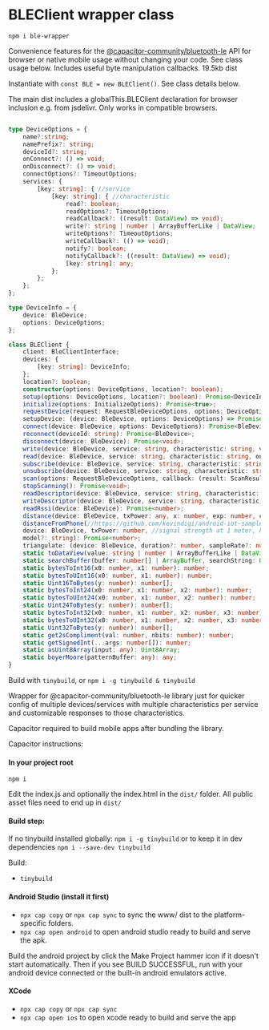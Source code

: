 
# BLEClient wrapper class

`npm i ble-wrapper`

Convenience features for the [@capacitor-community/bluetooth-le](https://github.com/capacitor-community/bluetooth-le) API for browser or native mobile usage without changing your code. See class usage below. Includes useful byte manipulation callbacks. 19.5kb dist

Instantiate with `const BLE = new BLEClient()`. See class details below.

The main dist includes a globalThis.BLEClient declaration for browser inclusion e.g. from jsdelivr. Only works in compatible browsers.

```ts

type DeviceOptions = {
    name?:string;
    namePrefix?: string;
    deviceId?: string;
    onConnect?: () => void;
    onDisconnect?: () => void;
    connectOptions?: TimeoutOptions;
    services: {
        [key: string]: { //service
            [key: string]: { //characteristic
                read?: boolean;
                readOptions?: TimeoutOptions;
                readCallback?: ((result: DataView) => void);
                write?: string | number | ArrayBufferLike | DataView;
                writeOptions?: TimeoutOptions;
                writeCallback?: (() => void);
                notify?: boolean;
                notifyCallback?: ((result: DataView) => void);
                [key: string]: any;
            };
        };
    };
};

type DeviceInfo = {
    device: BleDevice;
    options: DeviceOptions;
};

class BLEClient {
    client: BleClientInterface;
    devices: {
        [key: string]: DeviceInfo;
    };
    location?: boolean;
    constructor(options: DeviceOptions, location?: boolean);
    setup(options: DeviceOptions, location?: boolean): Promise<DeviceInfo>;
    initialize(options: InitializeOptions): Promise<true>;
    requestDevice(request: RequestBleDeviceOptions, options: DeviceOptions): Promise<BleDevice>;
    setupDevice: (device: BleDevice, options: DeviceOptions) => Promise<DeviceInfo>;
    connect(device: BleDevice, options: DeviceOptions): Promise<BleDevice>;
    reconnect(deviceId: string): Promise<BleDevice>;
    disconnect(device: BleDevice): Promise<void>;
    write(device: BleDevice, service: string, characteristic: string, value: string | number | ArrayBufferLike | DataView | number[], callback?: () => void, options?: TimeoutOptions): Promise<void>;
    read(device: BleDevice, service: string, characteristic: string, ondata?: (result: DataView) => void, options?: TimeoutOptions): Promise<void> | Promise<DataView>;
    subscribe(device: BleDevice, service: string, characteristic: string, ondata: (result: DataView) => void): Promise<void>;
    unsubscribe(device: BleDevice, service: string, characteristic: string): Promise<void>;
    scan(options: RequestBleDeviceOptions, callback: (result: ScanResult) => void): Promise<void>;
    stopScanning(): Promise<void>;
    readDescriptor(device: BleDevice, service: string, characteristic: string, descriptor: string, options?: TimeoutOptions): Promise<DataView>;
    writeDescriptor(device: BleDevice, service: string, characteristic: string, descriptor: string, value: string | number | DataView | ArrayBufferLike | number[], options?: TimeoutOptions): Promise<void>;
    readRssi(device: BleDevice): Promise<number>;
    distance(device: BleDevice, txPower: any, x: number, exp: number, c: number): Promise<number>;
    distanceFromPhone(//https://github.com/kevindigi/android-iot-samples/blob/7fb4b91eb769a3dba06891286f4f2f3249dab2a6/app/src/main/java/com/digicorp/helper/DistanceManager.java#L48
    device: BleDevice, txPower: number, //signal strength at 1 meter, hardware-specific
    model?: string): Promise<number>;
    triangulate: (device: BleDevice, duration?: number, sampleRate?: number) => Promise<unknown>;
    static toDataView(value: string | number | ArrayBufferLike | DataView | number[]): DataView;
    static searchBuffer(buffer: number[] | ArrayBuffer, searchString: Uint8Array, limit?: number): any[];
    static bytesToInt16(x0: number, x1: number): number;
    static bytesToUInt16(x0: number, x1: number): number;
    static Uint16ToBytes(y: number): number[];
    static bytesToInt24(x0: number, x1: number, x2: number): number;
    static bytesToUInt24(x0: number, x1: number, x2: number): number;
    static Uint24ToBytes(y: number): number[];
    static bytesToInt32(x0: number, x1: number, x2: number, x3: number): number;
    static bytesToUInt32(x0: number, x1: number, x2: number, x3: number): number;
    static Uint32ToBytes(y: number): number[];
    static get2sCompliment(val: number, nbits: number): number;
    static getSignedInt(...args: number[]): number;
    static asUint8Array(input: any): Uint8Array;
    static boyerMoore(patternBuffer: any): any;
}

```

Build with `tinybuild`, or `npm i -g tinybuild & tinybuild`

Wrapper for @capacitor-community/bluetooth-le library just for quicker config of multiple devices/services with multiple characteristics per service and customizable responses to those characteristics.

Capacitor required to build mobile apps after bundling the library. 


Capacitor instructions:
#### In your project root
`npm i`

Edit the index.js and optionally the index.html in the `dist/` folder. All public asset files need to end up in `dist/`


#### Build step: 
If no tinybuild installed globally: `npm i -g tinybuild` or to keep it in dev dependencies `npm i --save-dev tinybuild`

Build:
- `tinybuild`

#### Android Studio (install it first)
- `npx cap copy` or `npx cap sync` to sync the www/ dist to the platform-specific folders.
- `npx cap open android` to open android studio ready to build and serve the apk.

Build the android project by click the Make Project hammer icon if it doesn't start automatically. Then if you see BUILD SUCCESSFUL, run with your android device connected or the built-in android emulators active.


#### XCode
- `npx cap copy` or `npx cap sync`
- `npx cap open ios` to open xcode ready to build and serve the app

